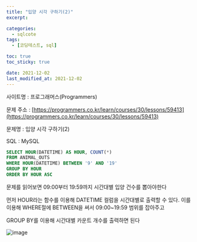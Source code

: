 ```yaml
---
title: "입양 시각 구하기(2)"
excerpt:

categories:
  - sqlcote
tags:
  - [코딩테스트, sql]

toc: true
toc_sticky: true

date: 2021-12-02
last_modified_at: 2021-12-02
---
```


사이트명 : 프로그래머스(Programmers)

문제 주소 : [https://programmers.co.kr/learn/courses/30/lessons/59413](https://programmers.co.kr/learn/courses/30/lessons/59413)

문제명 : 입양 시각 구하기(2)

SQL : MySQL

```sql
SELECT HOUR(DATETIME) AS HOUR, COUNT(*)
FROM ANIMAL_OUTS
WHERE HOUR(DATETIME) BETWEEN '9' AND '19'
GROUP BY HOUR
ORDER BY HOUR ASC

```

문제를 읽어보면 09:00부터 19:59까지 시간대별 입양 건수를 뽑아야한다

먼저 HOUR라는 함수를 이용해 DATETIME 컬럼을 시간대별로 출력할 수 있다. 이를 이용해 WHERE절에 BETWEEN을 써서 09:00~19:59 범위를 잡아주고

GROUP BY를 이용해 시간대별 카운트 개수를 출력하면 된다

![image](https://user-images.githubusercontent.com/43924464/144375916-4ea3cb1a-bcf5-4cb6-b90e-c800dca9fed9.png)
